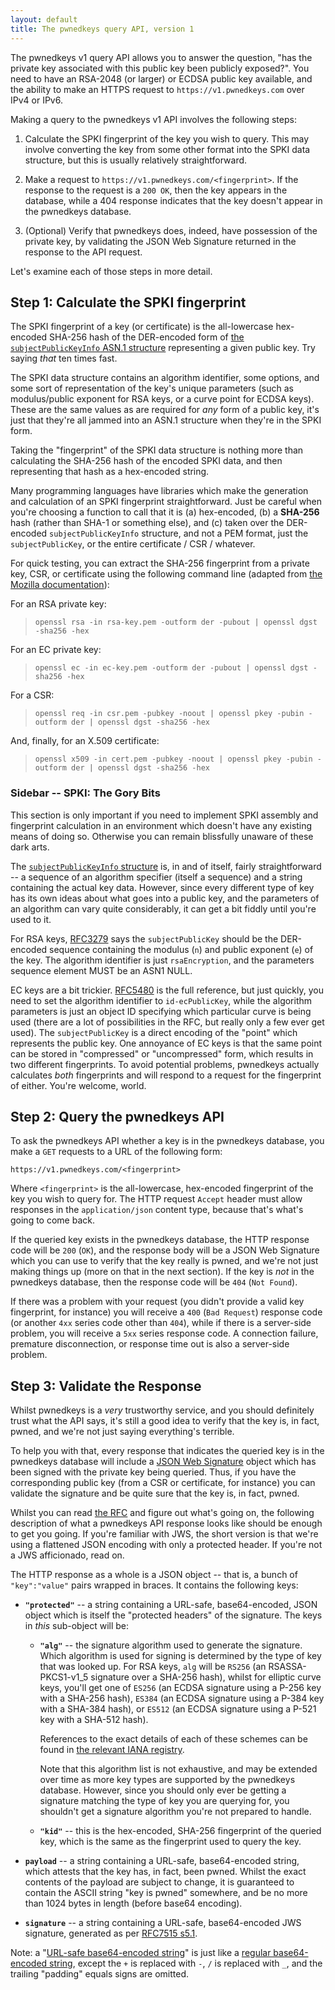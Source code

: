 ```yaml
---
layout: default
title: The pwnedkeys query API, version 1
---
```

The pwnedkeys v1 query API allows you to answer the question, "has the private
key associated with this public key been publicly exposed?".  You need to have
an RSA-2048 (or larger) or ECDSA public key available, and the ability to make
an HTTPS request to `https://v1.pwnedkeys.com` over IPv4 or IPv6.

Making a query to the pwnedkeys v1 API involves the following steps:

1. Calculate the SPKI fingerprint of the key you wish to query.  This may
   involve converting the key from some other format into the SPKI data
   structure, but this is usually relatively straightforward.

1. Make a request to `https://v1.pwnedkeys.com/<fingerprint>`.  If the response
   to the request is a `200 OK`, then the key appears in the database, while a
   404 response indicates that the key doesn't appear in the pwnedkeys
   database.

1. (Optional) Verify that pwnedkeys does, indeed, have possession of the
   private key, by validating the JSON Web Signature returned in the response
   to the API request.

Let's examine each of those steps in more detail.


## Step 1: Calculate the SPKI fingerprint

The SPKI fingerprint of a key (or certificate) is the all-lowercase hex-encoded
SHA-256 hash of the DER-encoded form of [the `subjectPublicKeyInfo` ASN.1
structure](https://tools.ietf.org/html/rfc5280#section-4.1) representing a
given public key.  Try saying *that* ten times fast.

The SPKI data structure contains an algorithm identifier, some options, and
some sort of representation of the key's unique parameters (such as modulus/public exponent
for RSA keys, or a curve point for ECDSA keys).  These are the same values as
are required for *any* form of a public key, it's just that they're all jammed into
an ASN.1 structure when they're in the SPKI form.

Taking the "fingerprint" of the SPKI data structure is nothing more than calculating
the SHA-256 hash of the encoded SPKI data, and then representing that hash as
a hex-encoded string.

Many programming languages have libraries which make the generation and
calculation of an SPKI fingerprint straightforward.  Just be careful when
you're choosing a function to call that it is (a) hex-encoded, (b) a
**SHA-256** hash (rather than SHA-1 or something else), and (c) taken over the
DER-encoded `subjectPublicKeyInfo` structure, and not a PEM format, just the
`subjectPublicKey`, or the entire certificate / CSR / whatever.

For quick testing, you can extract the SHA-256 fingerprint from a private key,
CSR, or certificate using the following command line (adapted from [the Mozilla
documentation](https://developer.mozilla.org/en-US/docs/Web/HTTP/Public_Key_Pinning)):

For an RSA private key:

> `openssl rsa -in rsa-key.pem -outform der -pubout | openssl dgst -sha256 -hex`

For an EC private key:

> `openssl ec -in ec-key.pem -outform der -pubout | openssl dgst -sha256 -hex`

For a CSR:

> `openssl req -in csr.pem -pubkey -noout | openssl pkey -pubin -outform der | openssl dgst -sha256 -hex`

And, finally, for an X.509 certificate:

> `openssl x509 -in cert.pem -pubkey -noout | openssl pkey -pubin -outform der | openssl dgst -sha256 -hex`


### Sidebar -- SPKI: The Gory Bits

This section is only important if you need to implement SPKI assembly and
fingerprint calculation in an environment which doesn't have any existing means
of doing so.  Otherwise you can remain blissfully unaware of these dark arts.

The [`subjectPublicKeyInfo`
structure](https://tools.ietf.org/html/rfc5280#section-4.1) is, in and of
itself, fairly straightforward -- a sequence of an algorithm specifier (itself
a sequence) and a string containing the actual key data.  However, since every
different type of key has its own ideas about what goes into a public key, and
the parameters of an algorithm can vary quite considerably, it can get a bit
fiddly until you're used to it.

For RSA keys, [RFC3279](https://tools.ietf.org/html/rfc3279#section-2.3.1) says
the `subjectPublicKey` should be the DER-encoded sequence containing the
modulus (`n`) and public exponent (`e`) of the key.  The algorithm identifier
is just `rsaEncryption`, and the parameters sequence element MUST be an ASN1 NULL.

EC keys are a bit trickier.  [RFC5480](https://tools.ietf.org/html/rfc5480) is
the full reference, but just quickly, you need to set the algorithm identifier
to `id-ecPublicKey`, while the algorithm parameters is just an object ID specifying
which particular curve is being used (there are a lot of possibilities in the
RFC, but really only a few ever get used).  The `subjectPublicKey` is a direct
encoding of the "point" which represents the public key.  One annoyance of EC
keys is that the same point can be stored in "compressed" or "uncompressed" form,
which results in two different fingerprints.  To avoid potential problems,
pwnedkeys actually calculates *both* fingerprints and will respond to a request
for the fingerprint of either.  You're welcome, world.


## Step 2: Query the pwnedkeys API

To ask the pwnedkeys API whether a key is in the pwnedkeys database, you
make a `GET` requests to a URL of the following form:

    https://v1.pwnedkeys.com/<fingerprint>

Where `<fingerprint>` is the all-lowercase, hex-encoded fingerprint of the key
you wish to query for.  The HTTP request `Accept` header must allow responses
in the `application/json` content type, because that's what's going to
come back.

If the queried key exists in the pwnedkeys database, the HTTP response code
will be `200` (`OK`), and the response body will be a JSON Web Signature which
you can use to verify that the key really is pwned, and we're not just making
things up (more on that in the next section).  If the key is *not* in the
pwnedkeys database, then the response code will be `404` (`Not Found`).

If there was a problem with your request (you didn't provide a valid key
fingerprint, for instance) you will receive a `400` (`Bad Request`) response
code (or another `4xx` series code other than `404`), while if there is a
server-side problem, you will receive a `5xx` series response code.  A
connection failure, premature disconnection, or response time out is also a
server-side problem.


## Step 3: Validate the Response

Whilst pwnedkeys is a *very* trustworthy service, and you should definitely
trust what the API says, it's still a good idea to verify that the key is,
in fact, pwned, and we're not just saying everything's terrible.

To help you with that, every response that indicates the queried key is
in the pwnedkeys database will include a [JSON Web Signature](https://tools.ietf.org/html/rfc7515)
object which has been signed with the private key being queried.  Thus,
if you have the corresponding public key (from a CSR or certificate, for
instance) you can validate the signature and be quite sure that the key is,
in fact, pwned.

Whilst you can read [the RFC](https://tools.ietf.org/html/rfc7515) and figure
out what's going on, the following description of what a pwnedkeys API response
looks like should be enough to get you going.  If you're familiar with JWS,
the short version is that we're using a flattened JSON encoding with only a protected
header.  If you're not a JWS afficionado, read on.

The HTTP response as a whole is a JSON object -- that is, a bunch of
`"key":"value"` pairs wrapped in braces.  It contains the following keys:

* **`"protected"`** -- a string containing a URL-safe, base64-encoded, JSON
  object which is itself the "protected headers" of the signature.  The keys in
  *this* sub-object will be:

  * **`"alg"`** -- the signature algorithm used to generate the signature.  Which
	algorithm is used for signing is determined by the type of key that was
	looked up.  For RSA keys, `alg` will be `RS256` (an RSASSA-PKCS1-v1_5
	signature over a SHA-256 hash), whilst for elliptic curve keys, you'll get
	one of `ES256` (an ECDSA signature using a P-256 key with a SHA-256 hash),
	`ES384` (an ECDSA signature using a P-384 key with a SHA-384 hash), or
	`ES512` (an ECDSA signature using a P-521 key with a SHA-512 hash).

	References to the exact details of each of these schemes can be found in
	[the relevant IANA
	registry](https://www.iana.org/assignments/jose/jose.xhtml#web-signature-encryption-algorithms).

	Note that this algorithm list is not exhaustive, and may be extended over
	time as more key types are supported by the pwnedkeys database.  However,
	since you should only ever be getting a signature matching the type of
	key you are querying for, you shouldn't get a signature algorithm you're
	not prepared to handle.

  * **`"kid"`** -- this is the hex-encoded, SHA-256 fingerprint of the queried
	key, which is the same as the fingerprint used to query the key.

* **`payload`** -- a string containing a URL-safe, base64-encoded string, which
  attests that the key has, in fact, been pwned.  Whilst the exact contents of
  the payload are subject to change, it is guaranteed to contain the ASCII
  string "key is pwned" somewhere, and be no more than 1024 bytes in length
  (before base64 encoding).

* **`signature`** -- a string containing a URL-safe, base64-encoded JWS
  signature, generated as per [RFC7515 s5.1](https://tools.ietf.org/html/rfc7515#section-5.1).

Note: a "[URL-safe base64-encoded string](https://tools.ietf.org/html/rfc4648)"
is just like a [regular base64-encoded
string](https://en.wikipedia.org/wiki/Base64), except the `+` is replaced with
`-`, `/` is replaced with `_`, and the trailing "padding" equals signs are
omitted.
